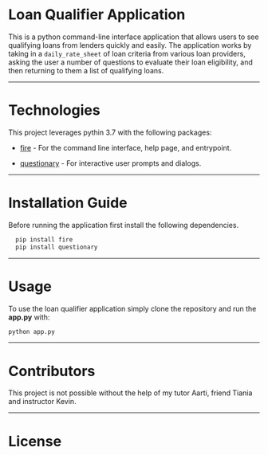# Loan Qualifier Application

This is a python command-line interface application that allows users to see qualifying loans from lenders quickly and easily. The application works by taking in a `daily_rate_sheet` of loan criteria from various loan providers, asking the user a number of questions to evaluate their loan eligibility, and then returning to them a list of qualifying loans.

---

# Technologies

This project leverages pythin 3.7 with the following packages:

* [fire](https://github.com/google/python-fire) - For the command line interface, help page, and entrypoint.

* [questionary](https://github.com/tmbo/questionary) - For interactive user prompts and dialogs.

---

# Installation Guide

Before running the application first install the following dependencies.

```python
  pip install fire
  pip install questionary
```

---

# Usage

To use the loan qualifier application simply clone the repository and run the **app.py** with:

```python
python app.py
```

---

# Contributors

This project is not possible without the help of my tutor Aarti, friend Tiania and instructor Kevin.

---

# License
